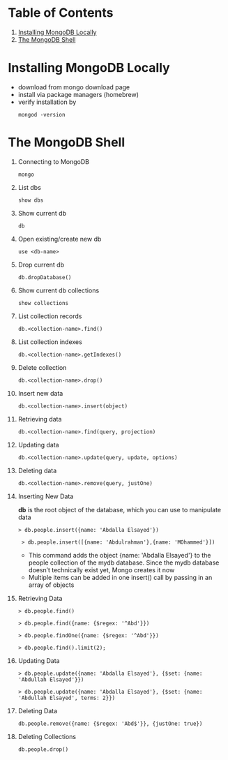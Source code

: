 # Table of Contents
1. [Installing MongoDB Locally](#installing-mongodb-locally)
1. [The MongoDB Shell](#the-mongodb-shell)

# Installing MongoDB Locally 
- download from mongo download page
- install via package managers (homebrew)
- verify installation by
    ```shell
    mongod -version
    ```
    
# The MongoDB Shell 
1. Connecting to MongoDB 
    ```
    mongo
    ```
1. List dbs
    ```
    show dbs
    ```
1. Show current db
    ```
    db
    ```
1. Open existing/create new db
    ```
    use <db-name>
    ```
1. Drop current db
    ```
    db.dropDatabase()
    ```
1. Show current db collections
    ```
    show collections
    ```
1. List collection records
    ```
    db.<collection-name>.find()
    ```
1. List collection indexes
    ```
    db.<collection-name>.getIndexes()
    ```
1. Delete collection
    ```
    db.<collection-name>.drop()
    ```
1. Insert new data
    ```
    db.<collection-name>.insert(object)
    ```
1. Retrieving data
    ```
    db.<collection-name>.find(query, projection)
    ```
1. Updating data
    ```
    db.<collection-name>.update(query, update, options)
    ```
1. Deleting data
    ```
    db.<collection-name>.remove(query, justOne)
    ```

1. Inserting New Data 

   __db__ is the root object of the database, which you can use to manipulate data 
    ```
    > db.people.insert({name: 'Abdalla Elsayed'})
   ```
   ```
    > db.people.insert([{name: 'Abdulrahman'},{name: 'MOhammed'}])
    ```
   - This command adds the object {name: 'Abdalla Elsayed'} to the people collection of the mydb database. Since the mydb database doesn’t technically exist yet, Mongo creates it now 
   - Multiple items can be added in one insert() call by passing in an array of objects 
   
1. Retrieving Data 
    ```
    > db.people.find() 
    ```
    ```
    > db.people.find({name: {$regex: '^Abd'}})  
    ```
    ```
    > db.people.findOne({name: {$regex: '^Abd'}}) 
    ```
    ```
    > db.people.find().limit(2); 
    ```
   
1. Updating Data 
    ```
    > db.people.update({name: 'Abdalla Elsayed'}, {$set: {name: 'Abdullah Elsayed'}}) 
    ```
    ```
    > db.people.update({name: 'Abdalla Elsayed'}, {$set: {name: 'Abdullah Elsayed', terms: 2}}) 
    ```
1. Deleting Data 
   ```
   db.people.remove({name: {$regex: 'Abd$'}}, {justOne: true})
   ```
1. Deleting Collections 
    ```
   db.people.drop()
   ```